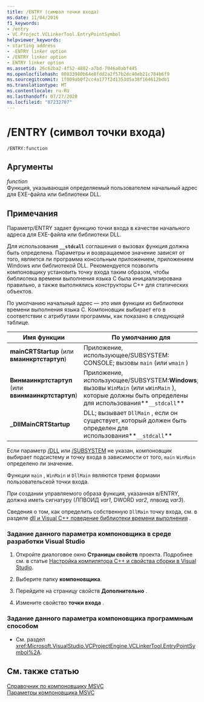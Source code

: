 ```yaml
---
title: /ENTRY (символ точки входа)
ms.date: 11/04/2016
f1_keywords:
- /entry
- VC.Project.VCLinkerTool.EntryPointSymbol
helpviewer_keywords:
- starting address
- -ENTRY linker option
- /ENTRY linker option
- ENTRY linker option
ms.assetid: 26c62ba2-4f52-4882-a7bd-7046a0abf445
ms.openlocfilehash: 80833980b64e8fdd2a2f57b2dc40eb21c784b6f9
ms.sourcegitcommit: 1f009ab0f2cc4a177f2d1353d5a38f164612bdb1
ms.translationtype: MT
ms.contentlocale: ru-RU
ms.lasthandoff: 07/27/2020
ms.locfileid: "87232707"
---
```

# <a name="entry-entry-point-symbol"></a>/ENTRY (символ точки входа)

```
/ENTRY:function
```

## <a name="arguments"></a>Аргументы

*function*<br/>
Функция, указывающая определяемый пользователем начальный адрес для EXE-файла или библиотеки DLL.

## <a name="remarks"></a>Примечания

Параметр/ENTRY задает функцию точки входа в качестве начального адреса для EXE-файла или библиотеки DLL.

Для использования **`__stdcall`** соглашения о вызовах функция должна быть определена. Параметры и возвращаемое значение зависят от того, является ли программа консольным приложением, приложением Windows или библиотекой DLL. Рекомендуется позволить компоновщику установить точку входа таким образом, чтобы библиотека времени выполнения языка C была инициализирована правильно, а также выполнялись конструкторы C++ для статических объектов.

По умолчанию начальный адрес — это имя функции из библиотеки времени выполнения языка C. Компоновщик выбирает его в соответствии с атрибутами программы, как показано в следующей таблице.

|Имя функции|По умолчанию для|
|-------------------|-----------------|
|**mainCRTStartup** (или **вмаинкртстартуп**)|Приложение, использующее/SUBSYSTEM: CONSOLE; вызовы `main` (или `wmain` )|
|**Винмаинкртстартуп** (или **ввинмаинкртстартуп**)|Приложение, использующее/SUBSYSTEM:**Windows**; вызовы `WinMain` (или `wWinMain` ), которые должны быть определены для использования**`__stdcall`**|
|**_DllMainCRTStartup**|DLL; вызывает `DllMain` , если он существует, который должен быть определен для использования**`__stdcall`**|

Если параметр [/DLL](dll-build-a-dll.md) или [/SUBSYSTEM](subsystem-specify-subsystem.md) не указан, компоновщик выбирает подсистему и точку входа в зависимости от того, `main` `WinMain` определено ли значение.

Функции `main` , `WinMain` и `DllMain` являются тремя формами пользовательской точки входа.

При создании управляемого образа функция, указанная в/ENTRY, должна иметь сигнатуру (ЛПВОИД *var1*, DWORD *var2*, лпвоид *var3*).

Сведения о том, как определить собственную `DllMain` точку входа, см. в разделе [dll и Visual C++ поведение библиотеки времени выполнения](../run-time-library-behavior.md) .

### <a name="to-set-this-linker-option-in-the-visual-studio-development-environment"></a>Задание данного параметра компоновщика в среде разработки Visual Studio

1. Откройте диалоговое окно **Страницы свойств** проекта. Подробнее см. в статье [Настройка компилятора C++ и свойства сборки в Visual Studio](../working-with-project-properties.md).

1. Выберите папку **компоновщика**.

1. Перейдите на страницу свойств **Дополнительно** .

1. Измените свойство **точки входа** .

### <a name="to-set-this-linker-option-programmatically"></a>Задание данного параметра компоновщика программным способом

- См. раздел <xref:Microsoft.VisualStudio.VCProjectEngine.VCLinkerTool.EntryPointSymbol%2A>.

## <a name="see-also"></a>См. также статью

[Справочник по компоновщику MSVC](linking.md)<br/>
[Параметры компоновщика MSVC](linker-options.md)
